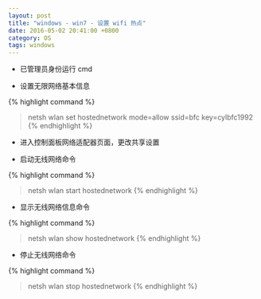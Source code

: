 ```yaml
---
layout: post
title: "windows - win7 - 设置 wifi 热点"
date: 2016-05-02 20:41:00 +0800
category: OS
tags: windows
---
```


* 已管理员身份运行 cmd

* 设置无限网络基本信息

{% highlight command %}
> netsh wlan set hostednetwork mode=allow ssid=bfc key=cylbfc1992
{% endhighlight %}

* 进入控制面板网络适配器页面，更改共享设置

* 启动无线网络命令

{% highlight command %}
> netsh wlan start hostednetwork
{% endhighlight %}

* 显示无线网络信息命令

{% highlight command %}
> netsh wlan show hostednetwork
{% endhighlight %}

* 停止无线网络命令

{% highlight command %}
> netsh wlan stop hostednetwork
{% endhighlight %}